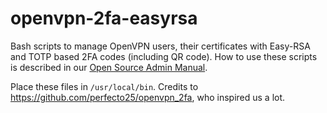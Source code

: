 # openvpn-2fa-easyrsa

Bash scripts to manage OpenVPN users, their certificates with Easy-RSA and TOTP based 2FA codes (including QR code). How to use these scripts is described in our [Open Source Admin Manual](https://docs.linuxfabrik.ch/software/openvpn.html#variante-mit-easyrsa-und-viel-komfort).

Place these files in `/usr/local/bin`. Credits to https://github.com/perfecto25/openvpn_2fa, who inspired us a lot.